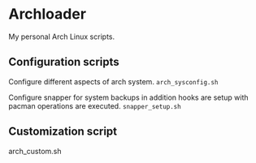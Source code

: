 # Archloader
My personal Arch Linux scripts.

## Configuration scripts
Configure different aspects of arch system.
<code>arch_sysconfig.sh</code>

Configure snapper for system backups in addition hooks are setup with pacman operations are executed.
<code>snapper_setup.sh</code>

## Customization script
arch_custom.sh
